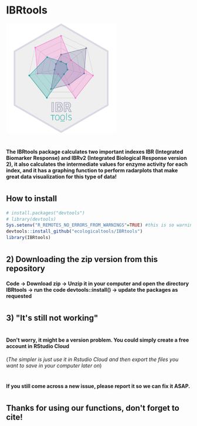 # IBRtools 
<img src="hexlogo/r-ibr-logo.png" width = "300">

# 
#### The IBRtools package calculates two important indexes IBR (Integrated Biomarker Response) and IBRv2 (Integrated Biological Response version 2), it also calculates the intermediate values for enzyme activity for each index, and it has a graphing function to perform radarplots that make great data visualization for this type of data!
#
#
## How to install
```r
# install.packages("devtools")
# library(devtools)
Sys.setenv("R_REMOTES_NO_ERRORS_FROM_WARNINGS"=TRUE) #this is so warnings don't turn into errors
devtools::install_github("ecologicaltools/IBRtools")
library(IBRtools)

```
#
## 2) Downloading the zip version from this repository
####  Code -> Download zip -> Unzip it in your computer and open the directory IBRtools -> run the code devtools::install() -> update the packages as requested 
#
## 3) "It's still not working"
# 
#### Don't worry, it might be a version problem. You could simply create a free account in RStudio Cloud
(*The simpler is just use it in Rstudio Cloud and then export the files you want to save in your computer later on*)
#
#### If you still come across a new issue, please report it so we can fix it ASAP.
#
## Thanks for using our functions, don't forget to cite!
